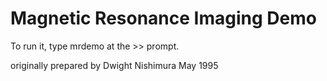 # Magnetic Resonance Imaging Demo

To run it, type mrdemo at the >> prompt.

originally prepared by Dwight Nishimura May 1995

